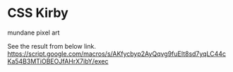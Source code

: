 # CSS Kirby
mundane pixel art

See the result from below link.
https://script.google.com/macros/s/AKfycbyp2AyQqvg9fuEIt8sd7yqLC44cKa54B3MTiOBEOJfAHrX7ibY/exec
